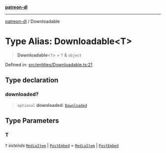 [**patreon-dl**](../README.md)

***

[patreon-dl](../README.md) / Downloadable

# Type Alias: Downloadable\<T\>

> **Downloadable**\<`T`\> = `T` & `object`

Defined in: [src/entities/Downloadable.ts:21](https://github.com/patrickkfkan/patreon-dl/blob/faebc79e7105b755ed4bb91829b93f102ad3b38c/src/entities/Downloadable.ts#L21)

## Type declaration

### downloaded?

> `optional` **downloaded**: [`Downloaded`](../interfaces/Downloaded.md)

## Type Parameters

### T

`T` *extends* [`MediaItem`](MediaItem.md) \| [`PostEmbed`](../interfaces/PostEmbed.md) = [`MediaItem`](MediaItem.md) \| [`PostEmbed`](../interfaces/PostEmbed.md)
